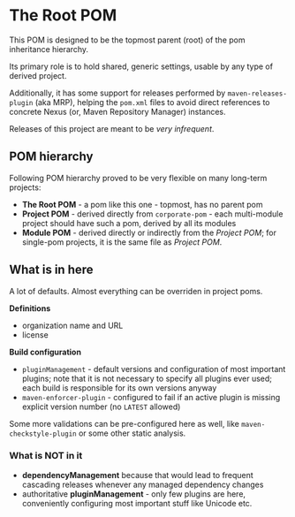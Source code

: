 # The Root POM

This POM is designed to be the topmost parent (root) of the pom inheritance hierarchy.

Its primary role is to hold shared, generic settings, usable by any type of derived project.

Additionally, it has some support for releases performed by `maven-releases-plugin` (aka MRP), helping the `pom.xml` files
to avoid direct references to concrete Nexus (or, Maven Repository Manager) instances.

Releases of this project are meant to be *very infrequent*.

## POM hierarchy

Following POM hierarchy proved to be very flexible on many long-term projects:

* **The Root POM** - a pom like this one - topmost, has no parent pom
* **Project POM** - derived directly from `corporate-pom` - each multi-module project should have such a pom, derived by all its modules
* **Module POM** - derived directly or indirectly from the *Project POM*; for single-pom projects, it is the same file as *Project POM*.

## What is in here

A lot of defaults. Almost everything can be overriden in project poms.

**Definitions**

* organization name and URL
* license

**Build configuration**

* `pluginManagement` - default versions and configuration of most important plugins; note that it is not necessary to
    specify all plugins ever used; each build is responsible for its own versions anyway
* `maven-enforcer-plugin` - configured to fail if an active plugin is missing explicit version number (no `LATEST` allowed)

Some more validations can be pre-configured here as well, like `maven-checkstyle-plugin` or some other static analysis.

### What is NOT in it

* **dependencyManagement** because that would lead to frequent cascading releases whenever any managed dependency changes
* authoritative **pluginManagement** - only few plugins are here, conveniently configuring most important stuff like Unicode etc.
